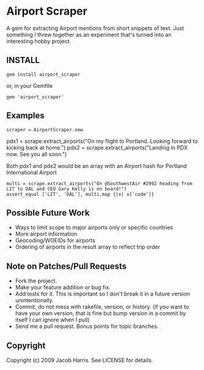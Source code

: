 # Airport Scraper

A gem for extracting Airport mentions from short snippets of text. Just something I threw together as an experiment that's turned into an interesting hobby project.

## INSTALL

    gem install airport_scraper

or, in your Gemfile

    gem 'airport_scraper'

## Examples

	scraper = AirportScraper.new
  pdx1 = scrape.extract_airports("On my flight to Portland. Looking forward to kicking back at home.")
  pdx2 = scrape.extract_airports("Landing in PDX now. See you all soon.")

Both pdx1 and pdx2 would be an array with an Airport hash for Portland International Airport

	multi = scrape.extract_airports("On @SouthwestAir #2992 heading from LIT to DAL and CEO Gary Kelly is on board!")
	assert_equal ['LIT', 'DAL'], multi.map {|x| x['code']}

## Possible Future Work

* Ways to limit scope to major airports only or specific countries
* More airport information
* Geocoding/WOEIDs for airports
* Ordering of airports in the result array to reflect trip order

## Note on Patches/Pull Requests
 
* Fork the project.
* Make your feature addition or bug fix.
* Add tests for it. This is important so I don't break it in a
  future version unintentionally.
* Commit, do not mess with rakefile, version, or history.
  (if you want to have your own version, that is fine but
   bump version in a commit by itself I can ignore when I pull)
* Send me a pull request. Bonus points for topic branches.

## Copyright

Copyright (c) 2009 Jacob Harris. See LICENSE for details.
